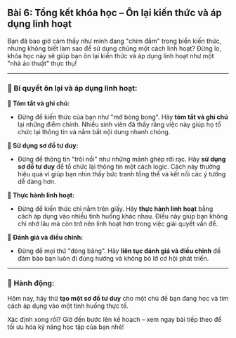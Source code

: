 ## Bài 6: Tổng kết khóa học – Ôn lại kiến thức và áp dụng linh hoạt

Bạn đã bao giờ cảm thấy như mình đang "chìm đắm" trong biển kiến thức, nhưng không biết làm sao để sử dụng chúng một cách linh hoạt? Đừng lo, khóa học này sẽ giúp bạn ôn lại kiến thức và áp dụng linh hoạt như một "nhà ảo thuật" thực thụ!

---

### 📌 Bí quyết ôn lại và áp dụng linh hoạt:

**🔹 Tóm tắt và ghi chú:**
- Đừng để kiến thức của bạn như "mớ bòng bong". Hãy **tóm tắt và ghi chú** lại những điểm chính. Nhiều sinh viên đã thấy rằng việc này giúp họ tổ chức lại thông tin và nắm bắt nội dung nhanh chóng.

**🔹 Sử dụng sơ đồ tư duy:**
- Đừng để thông tin "trôi nổi" như những mảnh ghép rời rạc. Hãy **sử dụng sơ đồ tư duy** để tổ chức lại thông tin một cách logic. Cách này thường hiệu quả vì giúp bạn nhìn thấy bức tranh tổng thể và kết nối các ý tưởng dễ dàng hơn.

**🔹 Thực hành linh hoạt:**
- Đừng để kiến thức chỉ nằm trên giấy. Hãy **thực hành linh hoạt** bằng cách áp dụng vào nhiều tình huống khác nhau. Điều này giúp bạn không chỉ nhớ lâu mà còn trở nên linh hoạt hơn trong việc giải quyết vấn đề.

**🔹 Đánh giá và điều chỉnh:**
- Đừng để mọi thứ "đóng băng". Hãy **liên tục đánh giá và điều chỉnh** để đảm bảo bạn luôn đi đúng hướng và không bỏ lỡ cơ hội phát triển.

---

### 🚀 Hành động:

Hôm nay, hãy thử **tạo một sơ đồ tư duy** cho một chủ đề bạn đang học và tìm cách áp dụng vào một tình huống thực tế.

Xác định xong rồi? Giờ đến bước lên kế hoạch – xem ngay bài tiếp theo để tối ưu hóa kỹ năng học tập của bạn nhé!